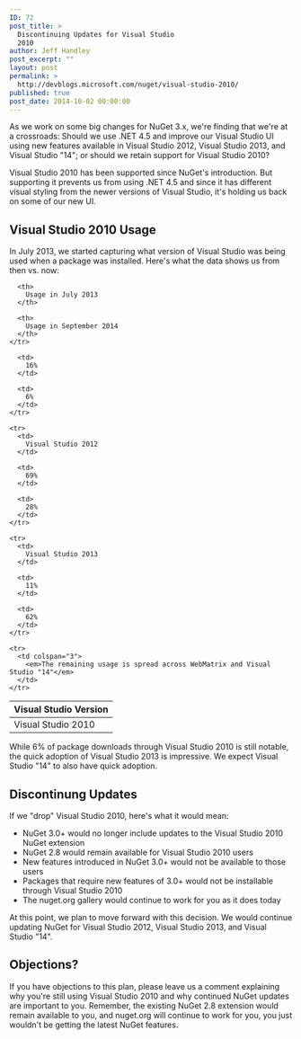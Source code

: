 ```yaml
---
ID: 72
post_title: >
  Discontinuing Updates for Visual Studio
  2010
author: Jeff Handley
post_excerpt: ""
layout: post
permalink: >
  http://devblogs.microsoft.com/nuget/visual-studio-2010/
published: true
post_date: 2014-10-02 00:00:00
---
```

As we work on some big changes for NuGet 3.x, we're finding that we're at a crossroads: Should we use .NET 4.5 and improve our Visual Studio UI using new features available in Visual Studio 2012, Visual Studio 2013, and Visual Studio "14"; or should we retain support for Visual Studio 2010?

Visual Studio 2010 has been supported since NuGet's introduction. But supporting it prevents us from using .NET 4.5 and since it has different visual styling from the newer versions of Visual Studio, it's holding us back on some of our new UI.

## Visual Studio 2010 Usage

In July 2013, we started capturing what version of Visual Studio was being used when a package was installed. Here's what the data shows us from then vs. now:

<table>
  <thead>
    <tr>
      <th>
        Visual Studio Version
      </th>
      
      <th>
        Usage in July 2013
      </th>
      
      <th>
        Usage in September 2014
      </th>
    </tr>
  </thead>
  
  <tbody>
    <tr>
      <td>
        Visual Studio 2010
      </td>
      
      <td>
        16%
      </td>
      
      <td>
        6%
      </td>
    </tr>
    
    <tr>
      <td>
        Visual Studio 2012
      </td>
      
      <td>
        69%
      </td>
      
      <td>
        28%
      </td>
    </tr>
    
    <tr>
      <td>
        Visual Studio 2013
      </td>
      
      <td>
        11%
      </td>
      
      <td>
        62%
      </td>
    </tr>
    
    <tr>
      <td colspan="3">
        <em>The remaining usage is spread across WebMatrix and Visual Studio "14"</em>
      </td>
    </tr>
  </tbody>
</table>

While 6% of package downloads through Visual Studio 2010 is still notable, the quick adoption of Visual Studio 2013 is impressive. We expect Visual Studio "14" to also have quick adoption.

## Discontinung Updates

If we "drop" Visual Studio 2010, here's what it would mean:

*   NuGet 3.0+ would no longer include updates to the Visual Studio 2010 NuGet extension
*   NuGet 2.8 would remain available for Visual Studio 2010 users
*   New features introduced in NuGet 3.0+ would not be available to those users
*   Packages that require new features of 3.0+ would not be installable through Visual Studio 2010
*   The nuget.org gallery would continue to work for you as it does today

At this point, we plan to move forward with this decision. We would continue updating NuGet for Visual Studio 2012, Visual Studio 2013, and Visual Studio "14".

## Objections?

If you have objections to this plan, please leave us a comment explaining why you're still using Visual Studio 2010 and why continued NuGet updates are important to you. Remember, the existing NuGet 2.8 extension would remain available to you, and nuget.org will continue to work for you, you just wouldn't be getting the latest NuGet features.